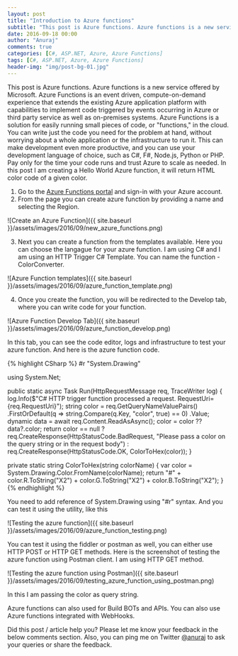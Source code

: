 ```yaml
---
layout: post
title: "Introduction to Azure functions"
subtitle: "This post is Azure functions. Azure functions is a new service offered by Microsoft. Azure Functions is an event driven, compute-on-demand experience that extends the existing Azure application platform with capabilities to implement code triggered by events occurring in Azure or third party service as well as on-premises systems."
date: 2016-09-18 00:00
author: "Anuraj"
comments: true
categories: [C#, ASP.NET, Azure, Azure Functions]
tags: [C#, ASP.NET, Azure, Azure Functions]
header-img: "img/post-bg-01.jpg"
---
```

This post is Azure functions. Azure functions is a new service offered by Microsoft. Azure Functions is an event driven, compute-on-demand experience that extends the existing Azure application platform with capabilities to implement code triggered by events occurring in Azure or third party service as well as on-premises systems. Azure Functions is a solution for easily running small pieces of code, or "functions," in the cloud. You can write just the code you need for the problem at hand, without worrying about a whole application or the infrastructure to run it. This can make development even more productive, and you can use your development language of choice, such as C#, F#, Node.js, Python or PHP. Pay only for the time your code runs and trust Azure to scale as needed. In this post I am creating a Hello World Azure function, it will return HTML color code of a given color.

1. Go to the [Azure Functions portal](https://functions.azure.com/signin) and sign-in with your Azure account.
2. From the page you can create azure function by providing a name and selecting the Region.

![Create an Azure Function]({{ site.baseurl }}/assets/images/2016/09/new_azure_functions.png)

3. Next you can create a function from the templates available. Here you can choose the langague for your azure function. I am using C# and I am using an HTTP Trigger C# Template. You can name the function - ColorConverter.

![Azure Function templates]({{ site.baseurl }}/assets/images/2016/09/azure_function_template.png)

4. Once you create the function, you will be redirected to the Develop tab, where you can write code for your function. 

![Azure Function Develop Tab]({{ site.baseurl }}/assets/images/2016/09/azure_function_develop.png)

In this tab, you can see the code editor, logs and infrastructure to test your azure function. And here is the azure function code.

{% highlight CSharp %}
#r "System.Drawing"

using System.Net;

public static async Task<HttpResponseMessage> Run(HttpRequestMessage req, TraceWriter log)
{
    log.Info($"C# HTTP trigger function processed a request. RequestUri={req.RequestUri}");
    string color = req.GetQueryNameValuePairs()
        .FirstOrDefault(q => string.Compare(q.Key, "color", true) == 0)
        .Value;
    dynamic data = await req.Content.ReadAsAsync<object>();
    color = color ?? data?.color;
    return color == null
        ? req.CreateResponse(HttpStatusCode.BadRequest, "Please pass a color on the query string or in the request body")
        : req.CreateResponse(HttpStatusCode.OK, ColorToHex(color));
}

private static string ColorToHex(string colorName)
{
    var color = System.Drawing.Color.FromName(colorName);
    return "#" + color.R.ToString("X2") + color.G.ToString("X2") + color.B.ToString("X2");
}
{% endhighlight %}

You need to add reference of System.Drawing using "#r" syntax. And you can test it using the utility, like this

![Testing the azure function]({{ site.baseurl }}/assets/images/2016/09/azure_function_testing.png)

You can test it using the fiddler or postman as well, you can either use HTTP POST or HTTP GET methods. Here is the screenshot of testing the azure function using Postman client. I am using HTTP GET method.

![Testing the azure function using Postman]({{ site.baseurl }}/assets/images/2016/09/testing_azure_function_using_postman.png)

In this I am passing the color as query string.

Azure functions can also used for Build BOTs and APIs. You can also use Azure functions integrated with WebHooks.

Did this post / article help you? Please let me know your feedback in the below comments section. Also, you can ping me on Twitter [@anuraj](http://twitter.com/anuraj) to ask your queries or share the feedback.

